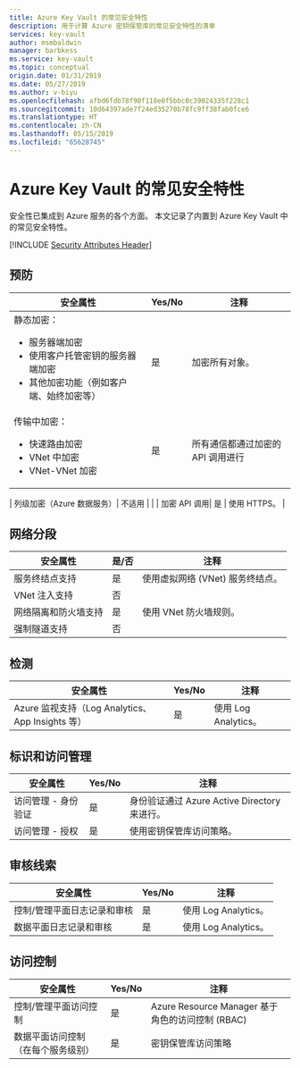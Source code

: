 ```yaml
---
title: Azure Key Vault 的常见安全特性
description: 用于计算 Azure 密钥保管库的常见安全特性的清单
services: key-vault
author: msmbaldwin
manager: barbkess
ms.service: key-vault
ms.topic: conceptual
origin.date: 01/31/2019
ms.date: 05/27/2019
ms.author: v-biyu
ms.openlocfilehash: afbd6fdb78f90f118e0f5bbc0c39024335f228c1
ms.sourcegitcommit: 10d64397ade7f24ed35270b78fc9ff38fab0fce6
ms.translationtype: HT
ms.contentlocale: zh-CN
ms.lasthandoff: 05/15/2019
ms.locfileid: "65628745"
---
```

# <a name="common-security-attributes-for-azure-key-vault"></a>Azure Key Vault 的常见安全特性

安全性已集成到 Azure 服务的各个方面。 本文记录了内置到 Azure Key Vault 中的常见安全特性。 

[!INCLUDE [Security Attributes Header](../../includes/security-attributes-header.md)]

## <a name="preventative"></a>预防

| 安全属性 | Yes/No | 注释 |
|---|---|--|
| 静态加密：<ul><li>服务器端加密</li><li>使用客户托管密钥的服务器端加密</li><li>其他加密功能（例如客户端、始终加密等）</ul>| 是 | 加密所有对象。 |
| 传输中加密：<ul><li>快速路由加密</li><li>VNet 中加密</li><li>VNet-VNet 加密</ul>| 是 | 所有通信都通过加密的 API 调用进行 |

| 列级加密（Azure 数据服务）| 不适用 |  | | 加密 API 调用| 是 | 使用 HTTPS。 |

## <a name="network-segmentation"></a>网络分段

| 安全属性 | 是/否 | 注释 |
|---|---|--|
| 服务终结点支持| 是 | 使用虚拟网络 (VNet) 服务终结点。 |
| VNet 注入支持| 否 |  |
| 网络隔离和防火墙支持| 是 | 使用 VNet 防火墙规则。 |
| 强制隧道支持| 否 |  |

## <a name="detection"></a>检测

| 安全属性 | Yes/No | 注释|
|---|---|--|
| Azure 监视支持（Log Analytics、App Insights 等）| 是 | 使用 Log Analytics。 |

## <a name="identity-and-access-management"></a>标识和访问管理

| 安全属性 | Yes/No | 注释|
|---|---|--|
| 访问管理 - 身份验证| 是 | 身份验证通过 Azure Active Directory 来进行。 |
| 访问管理 - 授权| 是 | 使用密钥保管库访问策略。 |


## <a name="audit-trail"></a>审核线索

| 安全属性 | Yes/No | 注释|
|---|---|--|
| 控制/管理平面日志记录和审核| 是 | 使用 Log Analytics。 |
| 数据平面日志记录和审核| 是 | 使用 Log Analytics。 |

## <a name="access-controls"></a>访问控制

| 安全属性 | Yes/No | 注释|
|---|---|--|
| 控制/管理平面访问控制 | 是 | Azure Resource Manager 基于角色的访问控制 (RBAC) |
| 数据平面访问控制（在每个服务级别） | 是 | 密钥保管库访问策略 |